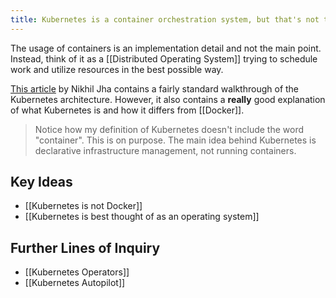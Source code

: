 ```yaml
---
title: Kubernetes is a container orchestration system, but that's not the point
---
```


The usage of containers is an implementation detail and not the main point. Instead, think of it as a [[Distributed Operating System]] trying to schedule work and utilize resources in the best possible way.

[This article](https://nikhiljha.com/posts/kubernetes-intro/) by Nikhil Jha contains a fairly standard walkthrough of the Kubernetes architecture. However, it also contains a **really** good explanation of what Kubernetes is and how it differs from [[Docker]].

> Notice how my definition of Kubernetes doesn't include the word "container". This is on purpose. The main idea behind Kubernetes is declarative infrastructure management, not running containers.

## Key Ideas
- [[Kubernetes is not Docker]]
- [[Kubernetes is best thought of as an operating system]]

## Further Lines of Inquiry
- [[Kubernetes Operators]]
- [[Kubernetes Autopilot]]


